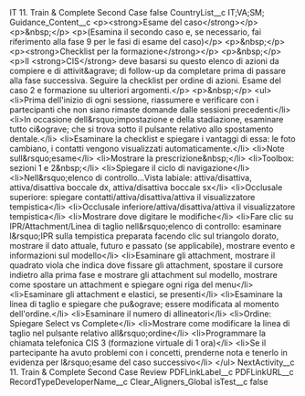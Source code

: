 <?xml version="1.0" encoding="UTF-8"?>
<CustomMetadata xmlns="http://soap.sforce.com/2006/04/metadata" xmlns:xsi="http://www.w3.org/2001/XMLSchema-instance" xmlns:xsd="http://www.w3.org/2001/XMLSchema">
    <label>IT 11. Train &amp; Complete Second Case</label>
    <protected>false</protected>
    <values>
        <field>CountryList__c</field>
        <value xsi:type="xsd:string">IT;VA;SM;</value>
    </values>
    <values>
        <field>Guidance_Content__c</field>
        <value xsi:type="xsd:string">&lt;p&gt;&lt;strong&gt;Esame del caso&lt;/strong&gt;&lt;/p&gt;
&lt;p&gt;&amp;nbsp;&lt;/p&gt;
&lt;p&gt;(Esamina il secondo caso e, se necessario, fai riferimento alla fase 9 per le fasi di esame del caso)&lt;/p&gt;
&lt;p&gt;&amp;nbsp;&lt;/p&gt;
&lt;p&gt;&lt;strong&gt;Checklist per la formazione&lt;/strong&gt;&lt;/p&gt;
&lt;p&gt;&amp;nbsp;&lt;/p&gt;
&lt;p&gt;Il &lt;strong&gt;CIS&lt;/strong&gt; deve basarsi su questo elenco di azioni da compiere e di attivit&amp;agrave; di follow-up da completare prima di passare alla fase successiva. Seguire la checklist per ordine di azioni. Esame del caso 2 e formazione su ulteriori argomenti.&lt;/p&gt;
&lt;p&gt;&amp;nbsp;&lt;/p&gt;
&lt;ul&gt;
&lt;li&gt;Prima dell&apos;inizio di ogni sessione, riassumere e verificare con i partecipanti che non siano rimaste domande dalle sessioni precedenti&lt;/li&gt;
&lt;li&gt;In occasione dell&amp;rsquo;impostazione e della stadiazione, esaminare tutto ci&amp;ograve; che si trova sotto il pulsante relativo allo spostamento dentale.&lt;/li&gt;
&lt;li&gt;Esaminare la checklist e spiegare i vantaggi di essa: le foto cambiano, i contatti vengono visualizzati automaticamente.&lt;/li&gt;
&lt;li&gt;Note sull&amp;rsquo;esame&lt;/li&gt;
&lt;li&gt;Mostrare la prescrizione&amp;nbsp;&lt;/li&gt;
&lt;li&gt;Toolbox: sezioni 1 e 2&amp;nbsp;&lt;/li&gt;
&lt;li&gt;Spiegare il ciclo di navigazione&lt;/li&gt;
&lt;li&gt;Nell&amp;rsquo;elenco di controllo...Vista labiale: attiva/disattiva, attiva/disattiva boccale dx, attiva/disattiva boccale sx&lt;/li&gt;
&lt;li&gt;Occlusale superiore: spiegare contatti/attiva/disattiva/attiva il visualizzatore tempistica&lt;/li&gt;
&lt;li&gt;Occlusale inferiore/attiva/disattiva/attiva il visualizzatore tempistica&lt;/li&gt;
&lt;li&gt;Mostrare dove digitare le modifiche&lt;/li&gt;
&lt;li&gt;Fare clic su IPR/Attachment/Linea di taglio nell&amp;rsquo;elenco di controllo: esaminare l&amp;rsquo;IPR sulla tempistica preparata facendo clic sul triangolo dorato, mostrare il dato attuale, futuro e passato (se applicabile), mostrare evento e informazioni sul modello&lt;/li&gt;
&lt;li&gt;Esaminare gli attachment, mostrare il quadrato viola che indica dove fissare gli attachment, spostare il cursore indietro alla prima fase e mostrare gli attachment sul modello, mostrare come spostare un attachment e spiegare ogni riga del menu&lt;/li&gt;
&lt;li&gt;Esaminare gli attachment e elastici, se presenti&lt;/li&gt;
&lt;li&gt;Esaminare la linea di taglio e spiegare che pu&amp;ograve; essere modificata al momento dell&apos;ordine.&lt;/li&gt;
&lt;li&gt;Esaminare il numero di allineatori&lt;/li&gt;
&lt;li&gt;Ordine: Spiegare Select vs Complete&lt;/li&gt;
&lt;li&gt;Mostrare come modificare la linea di taglio nel pulsante relativo all&amp;rsquo;ordine&lt;/li&gt;
&lt;li&gt;Programmare la chiamata telefonica CIS 3 (formazione virtuale di 1 ora)&lt;/li&gt;
&lt;li&gt;Se il partecipante ha avuto problemi con i concetti, prenderne nota e tenerlo in evidenza per l&amp;rsquo;esame del caso successivo&lt;/li&gt;
&lt;/ul&gt;</value>
    </values>
    <values>
        <field>NextActivity__c</field>
        <value xsi:type="xsd:string">11. Train &amp; Complete Second Case Review</value>
    </values>
    <values>
        <field>PDFLinkLabel__c</field>
        <value xsi:nil="true"/>
    </values>
    <values>
        <field>PDFLinkURL__c</field>
        <value xsi:nil="true"/>
    </values>
    <values>
        <field>RecordTypeDeveloperName__c</field>
        <value xsi:type="xsd:string">Clear_Aligners_Global</value>
    </values>
    <values>
        <field>isTest__c</field>
        <value xsi:type="xsd:boolean">false</value>
    </values>
</CustomMetadata>
